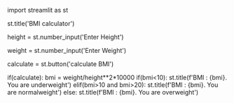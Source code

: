 import streamlit as st

st.title('BMI calculator')

height = st.number_input('Enter Height')

weight = st.number_input('Enter Weight')

calculate = st.button('calculate BMI')

if(calculate):
    bmi = weight/height**2*10000
    if(bmi<10):
        st.title(f'BMI : {bmi}. You are underweight')
    elif(bmi>10 and bmi>20):
        st.title(f'BMI : {bmi}. You are normalweight')
    else:
        st.title(f'BMI : {bmi}. You are overweight')    
